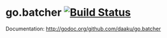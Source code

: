 go.batcher [![Build Status](https://secure.travis-ci.org/daaku/go.batcher.png)](http://travis-ci.org/daaku/go.batcher)
==========

Documentation: http://godoc.org/github.com/daaku/go.batcher
